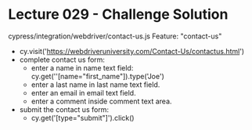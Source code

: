 Lecture 029 - Challenge Solution
================================
cypress/integration/webdriver/contact-us.js
Feature: "contact-us"
- cy.visit('https://webdriveruniversity.com/Contact-Us/contactus.html')
- complete contact us form:
  * enter a name in name text field: cy.get(''[name="first_name"]).type('Joe')
  * enter a last name in last name text field.
  * enter an email in email text field.
  * enter a comment inside comment text area.
- submit the contact us form:
  * cy.get('[type="submit"]').click()